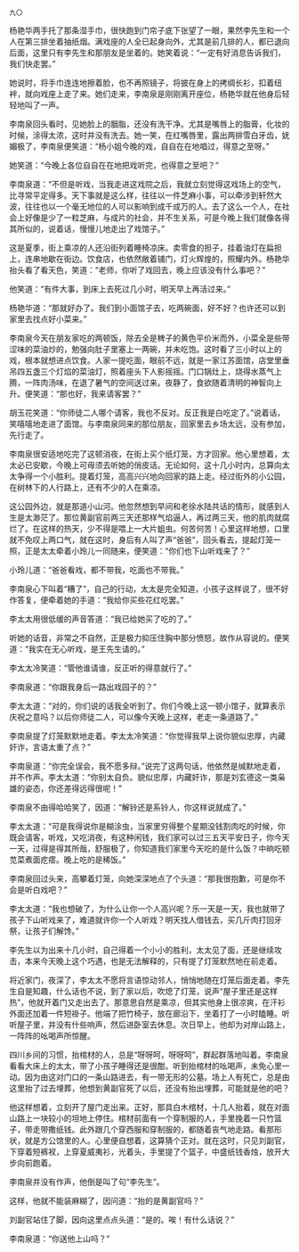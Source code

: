     九〇 

   杨艳华两手托了那条湿手巾，很快跑到门帘子底下张望了一眼，果然李先生和一个人在第三排坐着抽纸烟。满戏座的人全已起身向外，尤其是前几排的人，都已退向后面，这里只有李先生和那朋友是坐着的。她笑着说：“一定有好消息告诉我们，我们快走罢。”

   她说时，将手巾连连地擦着脸，也不再照镜子，将披在身上的拷绸长衫，扣着纽袢，就向戏座上走了来。她们走来，李南泉是刚刚离开座位，杨艳华就在他身后轻轻地叫了一声。

   李南泉回头看时，见她脸上的胭脂，还没有洗干净。尤其是嘴唇上的脂膏，化妆的时候，涂得太浓，这时并没有洗去。她一笑，在红嘴唇里，露出两排雪白牙齿，妩媚极了，李南泉便笑道：“杨小姐今晚的戏，自自在在地唱过，得意之至呀。”

   她笑道：“今晚上各位自自在在地把戏听完，也得意之至吧？”

   李南泉道：“不但是听戏，当我走进这戏院之后，我就立刻觉得这戏场上的空气，比寻常平定得多。天下事就是这么样，往往以一件芝麻小事，可以牵涉到轩然大波，往往也以一个毫无地位的人可以影响到成千成万的人。去了这么一个人，在社会上好像是少了一粒芝麻，与成片的社会，并不生关系，可是今晚上我们就像各得其所似的，说着话，慢慢儿地走出了戏馆子。”

   这是夏季，街上乘凉的人还沿街列着睡椅凉床。卖零食的担子，挂着油灯在扁担上，连串地歇在街边。饮食店，也依然敞着铺门，灯火辉煌的，照耀内外。杨艳华抬头看了看天色，笑道：“老师，你听了戏回去，晚上应该没有什么事吧？”

   他笑道：“有件大事，到床上去死过几小时，明天早上再活过来。”

   杨艳华道：“那就好办了。我们到小面馆子去，吃两碗面，好不好？也许还可以到家里去找点好小菜来。”

   李南泉今天在朋友家吃的两顿饭，除去全是稗子的黄色平价米而外，小菜全是些带涩味的菜油炒的，勉强向肚子里塞上一两碗，并未吃饱。这时看了三小时以上的戏，根本就想进点饮食。人家一提吃面，眼前不远，就是一家江苏面馆，店堂里垂吊四五盏三个灯焰的菜油灯，照着座头下人影摇摇。门口锅灶上，烧得水蒸气上腾，一阵肉汤味，在退了暑气的空间送过来。夜静了，食欲随着清明的神智向上升。便笑道：“那也好，我来请客罢？”

   胡玉花笑道：“你师徒二人哪个请客，我也不反对。反正我是白吃定了。”说着话，笑嘻嘻地走进了面馆。与李南泉同来的那位朋友，回家里去乡场太远，没有参加，先行走了。

   李南泉很安适地吃完了这顿消夜，在街上买个纸灯笼，方才回家。他心里想着，太太必已安歇，今晚上可毋须去听她的俏皮话。无论如何，这十几小时内，总算向太太争得一个小胜利。提着灯笼，高高兴兴地向回家的路上走。经过街外的小公园，在树林下的人行路上，还有不少的人在乘凉。

   这公园外边，就是那道小山河。他忽然想到早间和老徐水陆共话的情形，就感到人生是太渺茫了。那位黄副官前两三天还那样气焰逼人，再过两三天，他的肌肉就腐烂了。在这样的热天，少不得是喂上一大片蛆虫。何苦何苦！心里这样地想，口里就不免叹上两口气，就在这时，身后有人叫了声“爸爸”，回头看去，提起灯笼一照，正是太太牵着小玲儿一同随来，便笑道：“你们也下山听戏来了？”

   小玲儿道：“爸爸看戏，都不带我，吃面也不带我。”

   李南泉心下叫着“糟了”，自己的行动，太太是完全知道，小孩子这样说了，很不好作答复，便牵着她的手道：“我给你买些花红吃罢。”

   李太太用很低缓的声音答道：“我已给她买了吃的了。”

   听她的话音，非常之不自然，正是极力抑压住胸中那分愤怒，故作从容说的。便笑道：“我实在无心听戏，是王先生请的。”

   李太太冷笑道：“管他谁请谁，反正听的得意就行了。”

   李南泉道：“你跟我身后一路出戏园子的？”

   李太太道：“对的，你们说的话我全听到了。你们今晚上这一顿小馆子，就算表示庆祝之意吗？以后你师徒二人，可以像今天晚上这样，老走一条道路了。”

   李南泉提了灯笼默默地走着。李太太冷笑道：“你觉得我早上说你貌似忠厚，内藏奸诈，言语太重了点？”

   李南泉道：“你完全误会，我不愿多辩。”说完了这两句话，他依然是缄默地走着，并不作声。李太太道：“你别太自负。貌似忠厚，内藏奸诈，那是刘玄德这一类枭雄的姿态，你还差得远得很呢！”

   李南泉不由得哈哈笑了，因道：“解铃还是系铃人，你这样说就成了。”

   李太太道：“可是我得说你是糊涂虫，当家里穷得整个星期没钱割肉吃的时候，你既会请客，听戏，又吃消夜，有这种闲钱，我们家可以过三五天平安日子，你今天一天，过得是得其所哉，舒服极了，你知道我们家里今天吃的是什么饭？中晌吃顿苋菜煮面疙瘩。晚上吃的是稀饭。”

   李南泉回过头来，高攀着灯笼，向她深深地点了个头道：“那我很抱歉，可是你不会是听白戏吧？”

   李太太道：“我也想破了，为什么让你一个人高兴呢？乐一天是一天，我也就带了孩子下山听戏来了，难道就许你一个人听戏？明天找人借钱去，买几斤肉打回牙祭，让孩子们解馋。”

   李先生以为出来十几小时，自己得着一个小小的胜利，太太见了面，还是继续攻击，本来今天晚上这个巧遇，也是无法解释的，只有提了灯笼默然地在前走着。

   将近家门，夜深了，李太太不愿将言语惊动邻人，悄悄地随在灯笼后面走着。李先生自是知趣，什么话也不说，到了家以后，吹熄了灯笼，说声“屋子里还是这样热”，他就开着门又走出去了。那意思自然是乘凉，但其实他身上很凉爽，在汗衫外面还加着一件短褂子。他端了把竹椅子，放在廊沿下，坐着打了一小时瞌睡。听听屋子里，并没有什些响声，然后进卧室去休息。次日早上，他却为对岸山路上，一阵阵的吆喝声所惊醒。

   四川乡间的习惯，抬棺材的人，总是“呀呀呵，呀呀呵”，群起群落地叫着。李南泉看看大床上的太太，带了小孩子睡得还是很酣。听到抬棺材的吆喝声，未免心里一动。因为由这对门口的一条山路进去，有一带无形的公墓。场上人有死亡，总是由这里抬了过去埋葬，他想到黄副官死了以后，还没有抬出埋葬，可能就是他的吧？

   他这样想着，立刻开了屋门走出来。正好，那具白木棺材，十几人抬着，就在对面山路上一块较小的坦地上停住。棺材前面有一个穿制服的人，手里挽着一只竹篮子，带走带撒纸钱。此外跟几个穿西服和穿制服的，都随着丧气地走路。看那形状，就是方公馆里的人。心里便自想着，这算猜个正对。就在这时，只见刘副官，下穿着短裤衩，上穿夏威夷衫，光着头，手里提了个篮子，中盛纸钱香烛，放开大步向前跑着。

   李南泉并没有作声，他倒是叫了句“李先生”。

   这样，他就不能装麻糊了，因问道：“抬的是黄副官吗？”

   刘副官站住了脚，因向这里点点头道：“是的。唉！有什么话说？”

   李南泉道：“你送他上山吗？”

